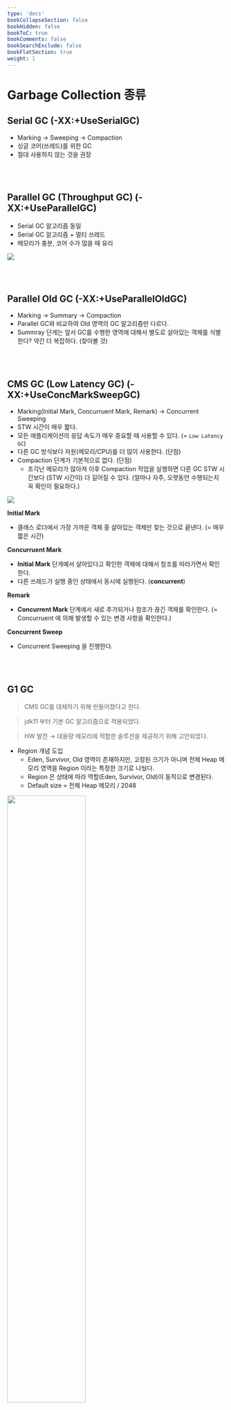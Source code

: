 ```yaml
---
type: 'docs'
bookCollapseSection: false
bookHidden: false
bookToC: true
bookComments: false
bookSearchExclude: false
bookFlatSection: true
weight: 1
---
```


# Garbage Collection 종류


## Serial GC (-XX:+UseSerialGC)

- Marking → Sweeping → Compaction
- 싱글 코어(쓰레드)를 위한 GC
- 절대 사용하지 않는 것을 권장

<br><br>

## Parallel GC (Throughput GC) (-XX:+UseParallelGC)

- Serial GC 알고리즘 동일
- Serial GC 알고리즘 + 멀티 쓰레드
- 메모리가 충분, 코어 수가 많을 때 유리

![](/images/[JAVA]%20Garbage%20Collection%20(종류)_56.png)

<br><br>

## Parallel Old GC (-XX:+UseParallelOldGC)

- Marking → Summary → Compaction
- Parallel GC와 비교하여 Old 영역의 GC 알고리즘만 다르다.
- Summray 단게는 앞서 GC를 수행한 영역에 대해서 별도로 살아있는 객체를 식별한다? 약간 더 복잡하다. (찾아볼 것)

<br><br>

## CMS GC (Low Latency GC) (-XX:+UseConcMarkSweepGC)

- Marking(Initial Mark, Concurruent Mark, Remark) → Concurrent Sweeping
- STW 시간이 매우 짧다.
- 모든 애플리케이션의 응답 속도가 매우 중요할 때 사용할 수 있다. (= `Low Latency GC`)
- 다른 GC 방식보다 자원(메모리/CPU)를 더 많이 사용한다. (단점)
- Compaction 단계가 기본적으로 없다. (단점)
  - 조각난 메모리가 많아져 이후 Compaction 작업을 실행하면 다른 GC STW 시간보다 (STW 시간이) 더 길어질 수 있다. (얼마나 자주, 오랫동안 수행되는지 꼭 확인이 필요하다.)

![](/images/[JAVA]%20Garbage%20Collection%20(종류)_39.png)

**Initial Mark**

- 클래스 로더에서 가장 가까운 객체 중 살아있는 객체만 찾는 것으로 끝낸다. (= 매우 짧은 시간)

**Concurruent Mark**

- **Initial Mark** 단게예서 살아있다고 확인한 객체에 대해서 참조를 따라가면서 확인한다.
- 다른 쓰레드가 실행 중인 상태에서 동시에 실행된다. (**concurrent**)

**Remark**

- **Concurrent Mark** 단계에서 새로 추가되거나 참조가 끊긴 객체를 확인한다. (= Concurruent 에 의해 발생할 수 있는 변경 사항을 확인한다.)

**Concurrent Sweep**

- Concurrent Sweeping 을 진행한다.

<br><br>

## G1 GC

> CMS GC를 대체하기 위해 만들어졌다고 한다.

> jdk11 부터 기본 GC 알고리즘으로 적용되었다.

> HW 발전 → 대용량 메모리에 적합한 솔루션을 제공하기 위해 고안되었다.

- Region 개념 도입
  - Eden, Survivor, Old 영역이 존재하지만, 고정된 크기가 아니며 전체 Heap 메모리 영역을 Region 이라는 특정한 크기로 나눴다.
  - Region 은 상태에 따라 역할(Eden, Survivor, Old)이 동적으로 변경된다.
  - Default size = 전체 Heap 메모리 / 2048 

<img src="/images/[JAVA]%20Garbage%20Collection%20(종류)_51.png" width="60%">

<br>

**Humonogous**

(Region 크기의 50%를 초과하는) 큰 객체를 저장하기 위한 공간

<br>

**Available/Unused**

아직 사용되지 않은(사용 가능한) Region

<br>



<br><br>

## ZGC

- 

<br><br>

### 유의 사항

> *" 어떤 서비스에서 A라는 GC 옵션을 적용해서 잘 동작한다고 그 GC 옵션이 다른 서비스에서도 훌륭하게 적용되어 최적의 효과를 볼 수 있다고 생각하지 말라는 것이다. "*


> *" 각 서비스의 WAS에서 생성하는 객체의 크기와 생존 주기가 모두 다르고, 장비의 종류도 다양하다. WAS의 스레드 개수와 장비당 WAS 인스턴스 개수, GC 옵션 등은 지속적인 튜닝과 모니터링을 통해서 해당 서비스에 가장 적합한 값을 찾아야 한다. "*

<br><br>

### 참고

1. https://mangkyu.tistory.com/119
2. https://d2.naver.com/helloworld/1329
3. https://d2.naver.com/helloworld/37111
4. https://d2.naver.com/helloworld/329631